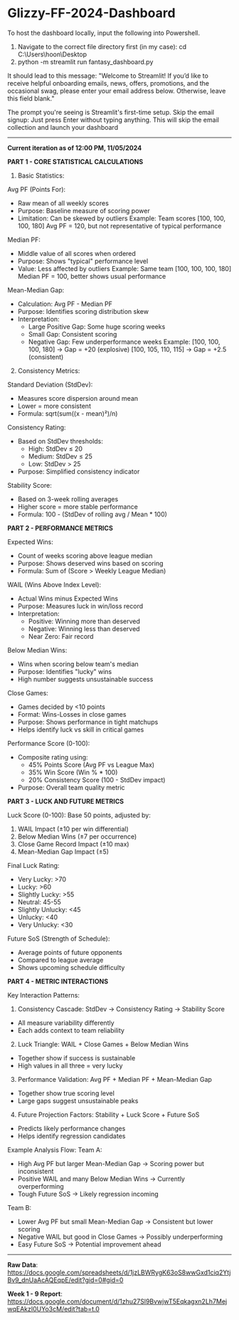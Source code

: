 # Glizzy-FF-2024-Dashboard

To host the dashboard locally, input the following into Powershell. 
1. Navigate to the correct file directory first (in my case): cd C:\Users\hoon\Desktop
2. python -m streamlit run fantasy_dashboard.py

It should lead to this message:
      "Welcome to Streamlit!
      If you’d like to receive helpful onboarding emails, news, offers, promotions,
      and the occasional swag, please enter your email address below. Otherwise,
      leave this field blank."

The prompt you're seeing is Streamlit's first-time setup.
Skip the email signup:
  Just press Enter without typing anything. This will skip the email collection and launch your dashboard

________

**Current iteration as of 12:00 PM, 11/05/2024**

**PART 1 - CORE STATISTICAL CALCULATIONS**

1. Basic Statistics:

Avg PF (Points For):
- Raw mean of all weekly scores
- Purpose: Baseline measure of scoring power
- Limitation: Can be skewed by outliers
Example: Team scores [100, 100, 100, 180]
Avg PF = 120, but not representative of typical performance

Median PF:
- Middle value of all scores when ordered
- Purpose: Shows "typical" performance level
- Value: Less affected by outliers
Example: Same team [100, 100, 100, 180]
Median PF = 100, better shows usual performance

Mean-Median Gap:
- Calculation: Avg PF - Median PF
- Purpose: Identifies scoring distribution skew
- Interpretation:
  * Large Positive Gap: Some huge scoring weeks
  * Small Gap: Consistent scoring
  * Negative Gap: Few underperformance weeks
Example: 
[100, 100, 100, 180] → Gap = +20 (explosive)
[100, 105, 110, 115] → Gap = +2.5 (consistent)

2. Consistency Metrics:

Standard Deviation (StdDev):
- Measures score dispersion around mean
- Lower = more consistent
- Formula: sqrt(sum((x - mean)²)/n)

Consistency Rating:
- Based on StdDev thresholds:
  * High: StdDev ≤ 20
  * Medium: StdDev ≤ 25
  * Low: StdDev > 25
- Purpose: Simplified consistency indicator

Stability Score:
- Based on 3-week rolling averages
- Higher score = more stable performance
- Formula: 100 - (StdDev of rolling avg / Mean * 100)

**PART 2 - PERFORMANCE METRICS**

Expected Wins:
- Count of weeks scoring above league median
- Purpose: Shows deserved wins based on scoring
- Formula: Sum of (Score > Weekly League Median)

WAIL (Wins Above Index Level):
- Actual Wins minus Expected Wins
- Purpose: Measures luck in win/loss record
- Interpretation:
  * Positive: Winning more than deserved
  * Negative: Winning less than deserved
  * Near Zero: Fair record

Below Median Wins:
- Wins when scoring below team's median
- Purpose: Identifies "lucky" wins
- High number suggests unsustainable success

Close Games:
- Games decided by <10 points
- Format: Wins-Losses in close games
- Purpose: Shows performance in tight matchups
- Helps identify luck vs skill in critical games

Performance Score (0-100):
- Composite rating using:
  * 45% Points Score (Avg PF vs League Max)
  * 35% Win Score (Win % * 100)
  * 20% Consistency Score (100 - StdDev impact)
- Purpose: Overall team quality metric

**PART 3 - LUCK AND FUTURE METRICS**

Luck Score (0-100):
Base 50 points, adjusted by:
1. WAIL Impact (±10 per win differential)
2. Below Median Wins (±7 per occurrence)
3. Close Game Record Impact (±10 max)
4. Mean-Median Gap Impact (±5)

Final Luck Rating:
- Very Lucky: >70
- Lucky: >60
- Slightly Lucky: >55
- Neutral: 45-55
- Slightly Unlucky: <45
- Unlucky: <40
- Very Unlucky: <30

Future SoS (Strength of Schedule):
- Average points of future opponents
- Compared to league average
- Shows upcoming schedule difficulty


**PART 4 - METRIC INTERACTIONS**

Key Interaction Patterns:

1. Consistency Cascade:
StdDev → Consistency Rating → Stability Score
- All measure variability differently
- Each adds context to team reliability

2. Luck Triangle:
WAIL + Close Games + Below Median Wins
- Together show if success is sustainable
- High values in all three = very lucky

3. Performance Validation:
Avg PF + Median PF + Mean-Median Gap
- Together show true scoring level
- Large gaps suggest unsustainable peaks

4. Future Projection Factors:
Stability + Luck Score + Future SoS
- Predicts likely performance changes
- Helps identify regression candidates

Example Analysis Flow:
Team A:
- High Avg PF but larger Mean-Median Gap
  → Scoring power but inconsistent
- Positive WAIL and many Below Median Wins
  → Currently overperforming
- Tough Future SoS
  → Likely regression incoming

Team B:
- Lower Avg PF but small Mean-Median Gap
  → Consistent but lower scoring
- Negative WAIL but good in Close Games
  → Possibly underperforming
- Easy Future SoS
  → Potential improvement ahead

________
**Raw Data**: https://docs.google.com/spreadsheets/d/1jzLBWRygK63oS8wwGxd1ciq2YtjBv9_dnUaAcAQEqpE/edit?gid=0#gid=0

**Week 1 - 9 Report**: https://docs.google.com/document/d/1zhu27Sl9BvwjwT5Eqkagxn2Lh7MejwqEAkzI0UYo3cM/edit?tab=t.0

